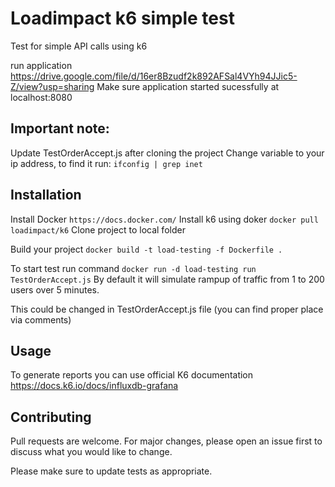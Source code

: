 # Loadimpact k6 simple test

Test for simple API calls using k6 

run application https://drive.google.com/file/d/16er8Bzudf2k892AFSal4VYh94JJic5-Z/view?usp=sharing 
Make sure application started sucessfully at localhost:8080

## Important note: 
Update TestOrderAccept.js after cloning the project
Change <url> variable to your ip address, to find it run:
```ifconfig | grep inet```


## Installation
Install Docker 
```https://docs.docker.com/```
Install k6 using doker 
```docker pull loadimpact/k6```
Clone project to local folder

Build your project
```docker build -t load-testing -f Dockerfile .```

To start test run command
```docker run -d load-testing run TestOrderAccept.js```
By default it will simulate rampup of traffic from 1 to 200 users over 5 minutes.

This could be changed in TestOrderAccept.js file (you can find proper place via comments)

## Usage
To generate reports you can use official K6 documentation https://docs.k6.io/docs/influxdb-grafana






## Contributing
Pull requests are welcome. For major changes, please open an issue first to discuss what you would like to change.

Please make sure to update tests as appropriate.
